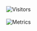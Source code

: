<img alt="Visitors" src="https://visitor-badge.laobi.icu/badge?page_id=Be1zebub"/>
<br/><br/>
<img alt="Metrics" src="https://metrics.lecoq.io/Be1zebub?template=classic&config.timezone=Asia%2FKrasnoyarsk"/>

